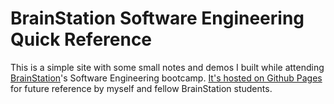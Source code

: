 # BrainStation Software Engineering Quick Reference

This is a simple site with some small notes and demos I built while attending [BrainStation](https://brainstation.io/)'s
Software Engineering bootcamp. [It's hosted on Github Pages](https://ahowley.github.io/brainstation-reference/) for
future reference by myself and fellow BrainStation students.
